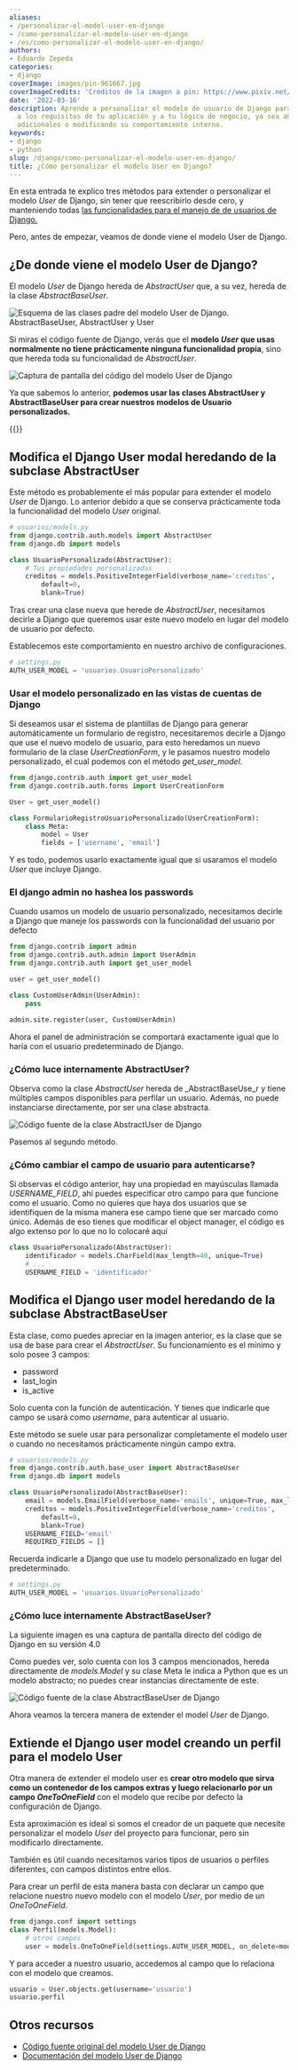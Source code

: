```yaml
---
aliases:
- /personalizar-el-model-user-en-django
- /como-personalizar-el-modelo-user-en-django
- /es/como-personalizar-el-modelo-user-en-django/
authors:
- Eduardo Zepeda
categories:
- django
coverImage: images/pin-961667.jpg
coverImageCredits: 'Créditos de la imagen a pin: https://www.pixiv.net/en/users/961667'
date: '2022-03-16'
description: Aprende a personalizar el modelo de usuario de Django para que se ajuste
  a los requisitos de tu aplicación y a tu lógica de negocio, ya sea añadiendo campos
  adicionales o modificando su comportamiento interno.
keywords:
- django
- python
slug: /django/como-personalizar-el-modelo-user-en-django/
title: ¿Cómo personalizar el modelo User en Django?
---
```


En esta entrada te explico tres métodos para extender o personalizar el modelo _User_ de Django, sin tener que reescribirlo desde cero, y manteniendo todas [las funcionalidades para el manejo de de usuarios de Django.](/es/django/por-que-deberias-usar-django-framework/)

Pero, antes de empezar, veamos de donde viene el modelo User de Django.

## ¿De donde viene el modelo User de Django?

El modelo _User_ de Django hereda de _AbstractUser_ que, a su vez, hereda de la clase _AbstractBaseUser_.

![Esquema de las clases padre del modelo User de Django. AbstractBaseUser, AbstractUser y User](images/DeDondeVieneAbstractUser.png)

Si miras el código fuente de Django, verás que el **modelo _User_ que usas normalmente no tiene prácticamente ninguna funcionalidad propia**, sino que hereda toda su funcionalidad de _AbstractUser_.

![Captura de pantalla del código del modelo User de Django](images/UserDjango.png "Captura de pantalla del código de Django version 4.0")


Ya que sabemos lo anterior, **podemos usar las clases AbstractUser y AbstractBaseUser para crear nuestros modelos de Usuario personalizados.**

{{<ad>}}

## Modifica el Django User modal heredando de la subclase AbstractUser

Este método es probablemente el más popular para extender el modelo _User_ de Django. Lo anterior debido a que se conserva prácticamente toda la funcionalidad del modelo _User_ original.

```python
# usuarios/models.py
from django.contrib.auth.models import AbstractUser
from django.db import models

class UsuarioPersonalizado(AbstractUser):
    # Tus propiedades personalizadas
    creditos = models.PositiveIntegerField(verbose_name='creditos',
        default=0, 
        blank=True)
```

Tras crear una clase nueva que herede de _AbstractUser_, necesitamos decirle a Django que queremos usar este nuevo modelo en lugar del modelo de usuario por defecto.

Establecemos este comportamiento en nuestro archivo de configuraciones.

```python
# settings.py
AUTH_USER_MODEL = 'usuarios.UsuarioPersonalizado'
```

### Usar el modelo personalizado en las vistas de cuentas de Django

Si deseamos usar el sistema de plantillas de Django para generar automáticamente un formulario de registro, necesitaremos decirle a Django que use el nuevo modelo de usuario, para esto heredamos un nuevo formulario de la clase *UserCreationForm*, y le pasamos nuestro modelo personalizado, el cual podemos con el método *get_user_model*.

```python
from django.contrib.auth import get_user_model
from django.contrib.auth.forms import UserCreationForm

User = get_user_model()

class FormularioRegistroUsuarioPersonalizado(UserCreationForm):
    class Meta:
        model = User
        fields = ['username', 'email']
```

Y es todo, podemos usarlo exactamente igual que si usaramos el modelo _User_ que incluye Django.

### El django admin no hashea los passwords

Cuando usamos un modelo de usuario personalizado, necesitamos decirle a Django que maneje los passwords con la funcionalidad del usuario por defecto

```python
from django.contrib import admin
from django.contrib.auth.admin import UserAdmin
from django.contrib.auth import get_user_model

user = get_user_model()

class CustomUserAdmin(UserAdmin):
    pass

admin.site.register(user, CustomUserAdmin)
```

Ahora el panel de administración se comportará exactamente igual que lo haría con el usuario predeterminado de Django.

### ¿Cómo luce internamente AbstractUser?

Observa como la clase _AbstractUser_ hereda de _AbstractBaseUse_r y tiene múltiples campos disponibles para perfilar un usuario. Además, no puede instanciarse directamente, por ser una clase abstracta.

![Código fuente de la clase AbstractUser  de Django](images/AbstractUserDjango-1.png "Captura de pantalla del código de AbstractUser de Django version 4.0")


Pasemos al segundo método.

### ¿Cómo cambiar el campo de usuario para autenticarse?

Si observas el código anterior, hay una propiedad en mayúsculas llamada _USERNAME_FIELD_, ahí puedes especificar otro campo para que funcione como el usuario.
Como no quieres que haya dos usuarios que se identifiquen de la misma manera ese campo tiene que ser marcado como único. Además de eso tienes que modificar el object manager, el código es algo extenso por lo que no lo colocaré aquí

```python
class UsuarioPersonalizado(AbstractUser):
    identificador = models.CharField(max_length=40, unique=True)
    # ...
    USERNAME_FIELD = 'identificador'
```

## Modifica el Django user model heredando de la subclase AbstractBaseUser

Esta clase, como puedes apreciar en la imagen anterior, es la clase que se usa de base para crear el _AbstractUser_. Su funcionamiento es el mínimo y solo posee 3 campos:

- password
- last\_login
- is\_active

Solo cuenta con la función de autenticación. Y tienes que indicarle que campo se usará como _username_, para autenticar al usuario.

Este método se suele usar para personalizar completamente el modelo user o cuando no necesitamos prácticamente ningún campo extra.

```python
# usuarios/models.py
from django.contrib.auth.base_user import AbstractBaseUser
from django.db import models

class UsuarioPersonalizado(AbstractBaseUser):
    email = models.EmailField(verbose_name='emails', unique=True, max_length=255)
    creditos = models.PositiveIntegerField(verbose_name='creditos',
        default=0, 
        blank=True)
    USERNAME_FIELD='email'
    REQUIRED_FIELDS = []
```

Recuerda indicarle a Django que use tu modelo personalizado en lugar del predeterminado.

```python
# settings.py
AUTH_USER_MODEL = 'usuarios.UsuarioPersonalizado'
```

### ¿Cómo luce internamente AbstractBaseUser?

La siguiente imagen es una captura de pantalla directo del código de Django en su versión 4.0

Como puedes ver, solo cuenta con los 3 campos mencionados, hereda directamente de _models.Model_ y su clase Meta le indica a Python que es un modelo abstracto; no puedes crear instancias directamente de este.

![Código fuente de la clase AbstractBaseUser de Django](images/AbstractBaseUserDjango-1.png "Captura de pantalla del código de AbstractBaseUser de Django version 4.0")

Ahora veamos la tercera manera de extender el model _User_ de Django.

## Extiende el Django user model creando un perfil para el modelo User

Otra manera de extender el modelo user es **crear otro modelo que sirva como un contenedor de los campos extras y luego relacionarlo por un campo _OneToOneField_** con el modelo que recibe por defecto la configuración de Django.

Esta aproximación es ideal si somos el creador de un paquete que necesite personalizar el modelo _User_ del proyecto para funcionar, pero sin modificarlo directamente.

También es útil cuando necesitamos varios tipos de usuarios o perfiles diferentes, con campos distintos entre ellos.

Para crear un perfil de esta manera basta con declarar un campo que relacione nuestro nuevo modelo con el modelo _User_, por medio de un _OneToOneField_.

```python
from django.conf import settings
class Perfil(models.Model):
    # otros campos
    user = models.OneToOneField(settings.AUTH_USER_MODEL, on_delete=models.CASCADE)
```

Y para acceder a nuestro usuario, accedemos al campo que lo relaciona con el modelo que creamos.

```python
usuario = User.objects.get(username='usuario')
usuario.perfil
```

## Otros recursos

- [Código fuente original del modelo User de Django](https://github.com/django/django/tree/main/django/contrib/auth)
- [Documentación del modelo User de Django](https://docs.djangoproject.com/en/4.0/topics/auth/customizing/)